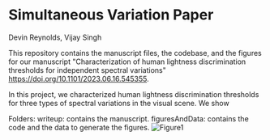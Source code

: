 # Simultaneous Variation Paper
Devin Reynolds, Vijay Singh

This repository contains the manuscript files, the codebase, and the figures for our manuscript "Characterization of human lightness discrimination thresholds for independent spectral variations" https://doi.org/10.1101/2023.06.16.545355.

In this project, we characterized human lightness discrimination thresholds for three types of spectral variations in the visual scene. We show 

Folders:
writeup: contains the manuscript.
figuresAndData: contains the code and the data to generate the figures.
![Figure1](https://github.com/vijaysoophie/SimultaneousVariationPaper/assets/3008675/0653e32b-7104-4732-ae6a-f4c3e4c950ea)
